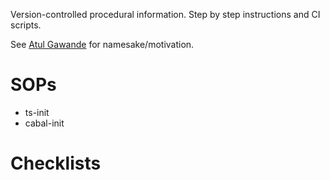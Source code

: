 Version-controlled procedural information. Step by step instructions and CI scripts.

See [Atul Gawande](https://en.wikipedia.org/wiki/The_Checklist_Manifesto) for namesake/motivation.

# SOPs

* ts-init
* cabal-init

# Checklists
